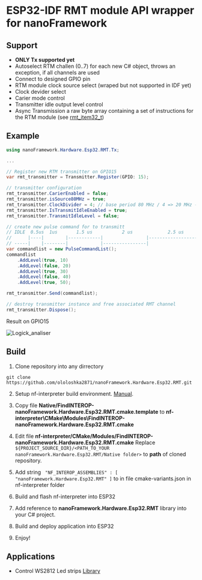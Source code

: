 # ESP32-IDF RMT module API wrapper for nanoFramework

## Support
* __ONLY Tx supported yet__
* Autoselect RTM challen (0..7) for each new C# object, throws an exception, if all channels are used
* Connect to designed GPIO pin
* RTM module clock source select (wraped but not supported in IDF yet)
* Clock devider select
* Carier mode control
* Transmitter idle output level control
* Async Transmission a raw byte array containing a set of instructions for the RTM module (see [rmt_item32_t](https://github.com/espressif/esp-idf/blob/39f090a4f/components/soc/esp32/include/soc/rmt_struct.h))

## Example
```cs
using nanoFramework.Hardware.Esp32.RMT.Tx;

...

// Register new RTM transmitter on GPIO15
var rmt_transmitter = Transmitter.Register(GPIO: 15);

// transmitter configuration
rmt_transmitter.CarierEnabled = false;
rmt_transmitter.isSource80MHz = true;
rmt_transmitter.ClockDivider = 4; // base period 80 MHz / 4 => 20 MHz -> 0.05 us
rmt_transmitter.IsTransmitIdleEnabled = true;
rmt_transmitter.TransmitIdleLevel = false;

// create new pulse command for to transmitt
// IDLE  0.5us  1us       1.5 us           2 us             2.5 us	   IDLE..
//      |----|        |------------|                |--------------------|
// -----|    |--------|            |----------------|                    |------
var commandlist = new PulseCommandList();
commandlist
	.AddLevel(true, 10)
	.AddLevel(false, 20)
	.AddLevel(true, 30)
	.AddLevel(false, 40)
	.AddLevel(true, 50);

rmt_transmitter.Send(commandlist);

// destroy transmitter instance and free associated RMT channel
rmt_transmitter.Dispose();
```
Result on GPIO15

![Logick_analiser](asserts/example_pilses.png)

## Build

1. Clone repository into any dirrectory
```
git clone https://github.com/ololoshka2871/nanoFramework.Hardware.Esp32.RMT.git
```

2. Setup nf-interpreter build environment. [Manual](http://docs.nanoframework.net/articles/getting-started-guides/build-esp32.html).

3. Copy file **Native/FindINTEROP-nanoFramework.Hardware.Esp32.RMT.cmake.template** to **nf-interpreter\CMake\Modules\FindINTEROP-nanoFramework.Hardware.Esp32.RMT.cmake**

4. Edit file **nf-interpreter/CMake/Modules/FindINTEROP-nanoFramework.Hardware.Esp32.RMT.cmake**
Replace `${PROJECT_SOURCE_DIR}/<PATH_TO_YOUR nanoFramework.Hardware.Esp32.RMT/Native folder>` to **path** of cloned repository.

5. Add string `
"NF_INTEROP_ASSEMBLIES" : [ "nanoFramework.Hardware.Esp32.RMT" ]` to in file cmake-variants.json in nf-interpreter folder

6. Build and flash nf-interpreter into ESP32

7. Add reference to **nanoFramework.Hardware.Esp32.RMT** library into your C# project.

8. Build and deploy application into ESP32

9. Enjoy!

## Applications
* Control WS2812 Led strips [Library](https://github.com/ololoshka2871/nanoFramework.Hardware.Esp32.RMT.NeoPixel.git)
